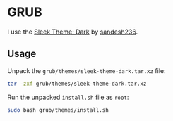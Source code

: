 # GRUB

I use the [Sleek Theme: Dark](https://github.com/sandesh236/sleek--themes) by [sandesh236](https://github.com/sandesh236).

## Usage

Unpack the `grub/themes/sleek-theme-dark.tar.xz` file:

```bash
tar -zxf grub/themes/sleek-theme-dark.tar.xz
```

Run the unpacked `install.sh` file as `root`:

```bash
sudo bash grub/themes/install.sh
```
